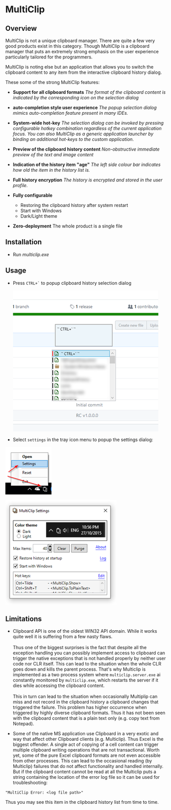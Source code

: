 # MultiClip

## Overview

MultiClip is not a unique clipboard manager. There are quite a few very good products exist in this category. Though MultiClip is a clipboard manager that puts an extremely strong emphasis on the user experience particularly tailored for the programmers.

MultiClip is noting else but an application that allows you to switch the clipboard content to any item from the interactive clipboard history dialog.  

These some of the strong MultiClip features:
- **Support for all clipboard formats**
  _The format of the clipboard content is indicated by the corresponding icon on the selection dialog_

- **auto-completion style user experience**
  _The popup selection dialog mimics auto-completion feature present in many IDEs._

- **System-wide hot-key**
  _The selection dialog can be invoked by pressing configurable hotkey combination regardless of the current application focus. You can also MultiClip as a generic application launcher by binding an additional hot-keys to the custom application._

- **Preview of the clipboard history content**
  _Non-obstructive immediate preview of the text and image content_

- **Indication of the history item "age"**
  _The left side colour bar indicates how old the item in the history list is._

- **Full history encryption**
  _The history is encrypted and stored in the user profile._  

- **Fully configurable**
  - Restoring the clipboard history after system restart
  - Start with Windows
  - Dark/Light theme
  
- **Zero-deployment**
  The whole product is a single file

## Installation

- Run _multiclip.exe_

## Usage

- Press `` CTRL+` `` to popup clipboard history selection dialog

  ![](https://github.com/oleg-shilo/multiclip/blob/master/docs/selection.png)

- Select `settings` in the tray icon menu to popup the settings dialog:

![](https://github.com/oleg-shilo/multiclip/blob/master/docs/menu.png)

![](https://github.com/oleg-shilo/multiclip/blob/master/docs/config.png)

## Limitations

- Clipboard API is one of the oldest WIN32 API domain. While it works quite well it is suffering from a few nasty flaws.<br><br>
Thus one of the biggest surprises is the fact that despite all the exception handling you can possibly implement access to clipboard can trigger the native exceptions that is not handled properly by neither user code nor CLR itself. This can lead to the situation when the whole CLR goes down and kills the parent process. That's why Multiclip is implemented as a two process system where `multiclip.server.exe` ai constantly monitored by `multiclip.exe`, which restarts the server if it dies while accessing the clipboard content.<br><br>
This in turn can lead to the situation when occasionally Multiplip can miss and not record in the clipboard history a clipboard changes that triggered the failure. This problem has higher occurrence when triggered by highly diverse clipboard formats. Thus it has not been seen with the clipboard content that is a plain text only (e.g. copy text from Notepad).

- Some of the native MS application use Clipboard in a very exotic and way that affect other Clipboard clients (e.g. Multiclip). Thus Excel is the biggest offender. A single act of copying of a cell content can trigger multiple clipboard writing operations that are not transactional. Worth yet, some of the pure Excel clipboard formats are not even accessible from other processes. This can lead to the occasional reading (by Multiclip) failures that do not affect functionality and handled internally. But if the clipboard content cannot be read at all the Multiclip puts a string containing the location of the error log file so it can be used for troubleshooting:
```
"MultiClip Error: <log file path>" 
```

Thus you may see this item in the clipboard history list from time to time.
